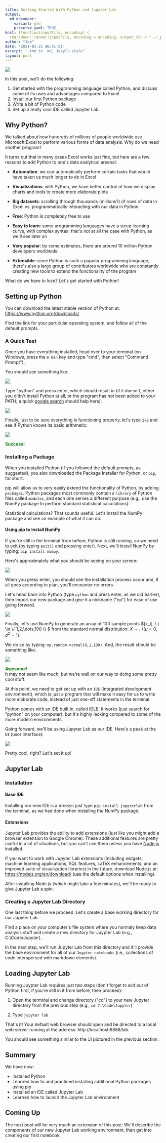 ```yaml
---
title: Getting Started With Python and Jupyter Lab
output:
  md_document:
    variant: gfm
    preserve_yaml: TRUE
knit: (function(inputFile, encoding) {
  rmarkdown::render(inputFile, encoding = encoding, output_dir = "../_posts") })
author: "Joe"
date: '2021-01-21 06:01:01'
excerpt: ".rmd to .md, Jekyll-style"
layout: post
---
```


![](/images/python-jupyter.png)

In this post, we'll do the following:

1. Get started with the programming language called Python, and discuss some of its uses and advantages compared to Excel
2. Install our first Python package
3. Write a bit of Python code
4. Set up a really cool IDE called Jupyter Lab

## Why Python?

We talked about how hundreds of millions of people worldwide use Microsoft Excel to perform various forms of data analysis. Why do we need another program?

It turns out that in many cases Excel works just fine, but here are a few reasons to add Python to one's data analytical arsenal:

- **Automation**: we can automatically perform certain tasks that would have taken us much longer to do in Excel   

- **Visualizations**: with Python, we have better control of how we display charts and tools to create more elaborate plots

- **Big datasets**: scrolling through thousands (millions?) of rows of data in Excel vs. programmatically interacting with our data in Python

- **Free**: Python is completely free to use

- **Easy to learn**: some programming languages have a steep learning curve, with complex syntax; that's not at all the case with Python, as we'll see later on  

- **Very popular**: by some estimates, there are around 10 million Python developers worldwide

- **Extensible**: since Python is such a popular programming language, there's also a large group of contributors worldwide who are constantly creating new tools to extend the functionality of the program

What do we have to lose? Let's get started with Python!

## Setting up Python

You can download the latest stable version of Python at: <a href = "https://www.python.org/downloads/">https://www.python.org/downloads/</a>

Find the link for your particular operating system, and follow all of the default prompts.

### A Quick Test

Once you have everything installed, head over to your terminal (on Windows, press the `⊞ Win` key and type "cmd", then select "Command Prompt").

You should see something like:

![](\images\cmd.png)

Type "python" and press enter, which should result in (if it doesn't, either you didn't install Python at all, or the program has not been added to your PATH; a quick <a class = "post" href = "https://www.google.com/search?sxsrf=ALeKk02k37KuZe-GXFmpBlwWNXtuQXMgAQ%3A1611245768430&source=hp&ei=yKgJYPiFF4iL5wL4mKv4Dg&q=adding+python+to+path&oq=adding+python+&gs_lcp=CgZwc3ktYWIQAxgAMgUIABDJAzICCAAyAggAMgIIADICCAAyAggAMgIIADICCAAyAggAMgIIADoICAAQsQMQgwE6CAguELEDEIMBOgsILhCxAxDHARCjAjoFCC4QsQM6EQguELEDEMcBEKMCEMkDEJMCOg4ILhCxAxCDARDHARCjAjoFCAAQsQM6AgguOgsILhCxAxDJAxCTAjoFCC4QkwI6DQguELEDEMcBEKMCEAo6CwgAELEDEIMBEMkDUOANWK0dYOgkaABwAHgAgAFxiAGsCpIBBDExLjOYAQCgAQGqAQdnd3Mtd2l6&sclient=psy-ab">google search</a> should help here):

![](\images\python.png)

Finally, just to be sure everything is functioning properly, let's type `2+2` and see if Python knows its basic arithmetic:

![](\images\2+2.png)

<b><font color = "green">Success!</font></b>

### Installing a Package

When you installed Python (if you followed the default prompts, as suggested), you also downloaded the Package Installer for Python, or `pip`, for short.

pip will allow us to very easily extend the functionality of Python, by adding `packages`. Python packages most commonly contain a `library` of Python files called `modules`, and each one serves a different purpose (e.g., use the NumPy package to perform standard statistical calculations)

Statistical calculations? That sounds useful. Let's install the NumPy package and see an example of what it can do.

#### Using pip to Install NumPy

If you're still in the terminal from before, Python is still running, so we need to exit (by typing `exit()` and pressing enter). Next, we'll install NumPy by typing: `pip install numpy`.

Here's approximately what you should be seeing on your screen:

![](\images\numpy.png)

When you press enter, you should see the installation process occur and, if all goes according to plan, you'll encounter no errors.

Let's head back into Python (type `python` and press enter, as we did earlier), then import our new package and give it a nickname ("np") for ease of use going forward.

![](\images\import.png)

Finally, let's use NumPy to generate an array of $100$ sample points $[x_i], \ i \in \\{ 1,2,\dots,100 \\} $ from the standard normal distribution: $X \sim \mathcal{N}(\mu = 0, \sigma^2 = 1)$.

We do so by typing: `np.random.normal(0,1,100)`. And, the result should be something like:

![](\images\array.png)

<font color = "green"> <b>Awesome!</b> </font>
<br>
It may not seem like much, but we're well on our way to doing some pretty cool stuff.

At this point, we need to get set up with an `IDE` (integrated development environment), which is just a program that will make it easy for us to write more elaborate code, instead of just one-off statements in the terminal.

Python comes with an IDE built in, called IDLE. It works (just search for "python" on your computer), but it's highly lacking compared to some of the more modern environments.

Going forward, we'll be using Jupyter Lab as our IDE. Here's a peak at the `UI` (user interface):

![](\images\jupyter-lab.png)

Pretty cool, right? Let's set it up!

## Jupyter Lab

### Installation

#### Base IDE

Installing our new IDE is a breeze: just type `pip install jupyterlab` from the terminal, as we had done when installing the NumPy package.

#### Extensions

Jupyter Lab provides the ability to add extensions (just like you might add a browser extension to Google Chrome). These additional features are pretty useful in a lot of situations, but you can't use them unless you have <a class = "post" href = "https://nodejs.org/en/about/">Node.js</a> installed.

If you want to work with Jupyter Lab extensions (including widgets, machine learning applications, SQL features, LaTeX enhancements, and an improved suite of visualization libraries) in the future, download Node.js at: <a class = "post" href =  "https://nodejs.org/en/download/">https://nodejs.org/en/download/</a> (use the default options when installing).

After installing Node.js (which might take a few minutes), we'll be ready to give Jupyter Lab a spin.

### Creating a Jupyter Lab Directory

One last thing before we proceed: Let's create a base working directory for our Jupyter Lab.

Find a place on your computer's file system where you normaly keep data analysis stuff and create a new directory for Juypter Lab (e.g., C:\Code\Jupyter).

In the next step, we'll run Jupyter Lab from this directory and it'll provide the base environment for all of our `Juypter notebooks` (i.e., collections of code interspersed with markdown elements).

## Loading Jupyter Lab

Running Juypter Lab requires just two steps (don't forget to exit out of Python first, if you're still in it from before, then proceed):

1. Open the terminal and change directory ("cd") to your new Jupyter directory from the previous step (e.g., `cd C:\Code\Jupyter`)

2. Type `jupyter lab`

That's it! Your default web browser should open and be directed to a local web server running at the address: http://localhost:8888/lab.

You should see something similar to the UI pictured in the previous section.

## Summary

We have now:

- Installed Python
- Learned how to and practiced installing additional Python packages using pip
- Installed an IDE called Jupyter Lab
- Learned how to launch the Jupyter Lab environment

## Coming Up

The next post will be very much an extension of this post: We'll describe the components of our new Jupyter Lab working environment, then get into creating our first notebook.
